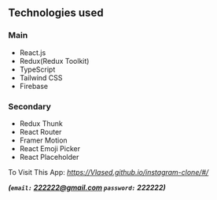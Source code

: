 ## Technologies used

### Main

+ React.js
+ Redux(Redux Toolkit)
+ TypeScript
+ Tailwind CSS
+ Firebase

### Secondary

+ Redux Thunk
+ React Router
+ Framer Motion
+ React Emoji Picker
+ React Placeholder

To Visit This App: *https://Vlased.github.io/instagram-clone/#/*

***(`email:` 222222@gmail.com `password:` 222222)***
